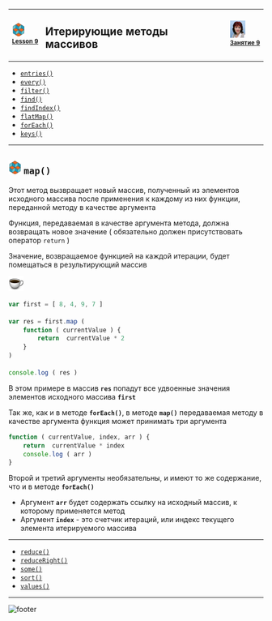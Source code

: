 [footer]: https://github.com/garevna/js-course/raw/master/images/a-level-ico.png?raw=true
[me30]: https://raw.githubusercontent.com/garevna/a-level-js-lessons/master/ico/myPhoto-30.png "Ⓒ Irina Fylyppova ( garevna ) 2019"
[ico20]: https://raw.githubusercontent.com/garevna/a-level-js-lessons/master/ico/a-level-20.png
[ico25]: https://raw.githubusercontent.com/garevna/a-level-js-lessons/master/ico/a-level-25.png
[hw-30]: https://raw.githubusercontent.com/garevna/a-level-js-lessons/master/ico/briefcase-30.png
[cap-30]: https://raw.githubusercontent.com/garevna/a-level-js-lessons/master/ico/coffee-30.png
[warn-25]: https://raw.githubusercontent.com/garevna/a-level-js-lessons/master/ico/warning-25.png
[link-25]: https://raw.githubusercontent.com/garevna/a-level-js-lessons/master/ico/link-25.png
[err-20]: https://raw.githubusercontent.com/garevna/a-level-js-lessons/master/ico/no_entry-20.png
[err-25]: https://raw.githubusercontent.com/garevna/a-level-js-lessons/master/ico/no_entry-25.png
[err-30]: https://raw.githubusercontent.com/garevna/a-level-js-lessons/master/ico/no_entry-30.png

<table><tr><td width="50">

![ico25] <br/><sup>[**Lesson&nbsp;9**](../lessons/lesson-09.md)</sup>
  </td>
  <td width="800"><h2>Итерирующие методы массивов</h2></td>
  <td>

  ![me30] <br/><sup>[**Занятие&nbsp;9**](../lessons/lesson-09.md)</sup></td>
</tr></table>

* [`entries()`](Array.prototype.entries.md)
* [`every()`](Array.prototype.every.md)
* [`filter()`](Array.prototype.filter.md)
* [`find()`](Array.prototype.find.md)
* [`findIndex()`](Array.prototype.findIndex.md)
* [`flatMap()`](Array.prototype.flatMap.md)
* [`forEach()`](Array.prototype.forEach.md)
* [`keys()`](Array.prototype.keys.md)

__________________________________________________________________________

## ![ico25] `map()`

Этот метод вызвращает новый массив, полученный из элементов исходного массива  после применения к каждому из них  функции,
переданной методу в качестве аргумента

Функция, передаваемая в качестве аргумента метода, должна возвращать новое значение
( обязательно должен присутствовать оператор  `return` )

Значение, возвращаемое функцией на каждой итерации, будет помещаться в результирующий массив

![cap-30]

```javascript
var first = [ 8, 4, 9, 7 ]

var res = first.map (
    function ( currentValue ) {
        return  currentValue * 2
    }
)

console.log ( res )
```

В этом примере в массив  **`res`**  попадут все удвоенные значения элементов исходного массива  **`first`**

Так же, как и в методе **`forEach()`**,  в  методе  **`map()`**  передаваемая методу в качестве аргумента  функция может принимать три аргумента

```javascript
function ( currentValue, index, arr ) {
    return  currentValue * index
    console.log ( arr )
}
```

Второй  и третий  аргументы необязательны, и имеют то же содержание, что и в методе **`forEach()`**

* Аргумент  **`arr`**  будет содержать ссылку на исходный массив, к которому применяется метод
* Аргумент  **`index`**  - это счетчик итераций, или индекс текущего элемента итерируемого массива


___________________________________________________________________

* [`reduce()`](Array.prototype.reduce.md)
* [`reduceRight()`](Array.prototype.reduceRight.md)
* [`some()`](Array.prototype.some.md)
* [`sort()`](Array.prototype.sort.md)
* [`values()`](Array.prototype.values.md)

_________________________________________________________________________

![footer]
